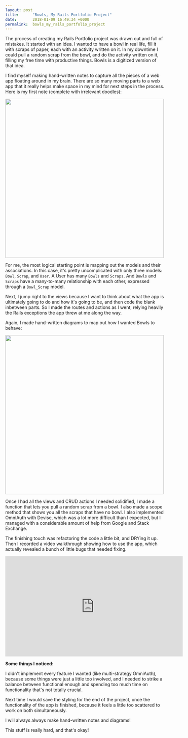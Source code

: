 ```yaml
---
layout: post
title:      "Bowls, My Rails Portfolio Project"
date:       2018-01-09 16:49:34 +0000
permalink:  bowls_my_rails_portfolio_project
---
```



The process of creating my Rails Portfolio project was drawn out and full of mistakes. It started with an idea. I wanted to have a bowl in real life, fill it with scraps of paper, each with an activity written on it. In my downtime I could pull a random scrap from the bowl, and do the activity written on it, filling my free time with productive things. Bowls is a digitized version of that idea.

I find myself making hand-written notes to capture all the pieces of a web app floating around in my brain. There are so many moving parts to a web app that it really helps make space in my mind for next steps in the process. Here is my first note (complete with irrelevant doodles):

<img src="https://i.imgur.com/OMS0IGN.jpg" width="500px">

For me, the most logical starting point is mapping out the models and their associations. In this case, it's pretty uncomplicated with only three models: `Bowl`, `Scrap`, and `User`. A User has many `Bowls` and `Scraps`. And `Bowls` and `Scraps` have a many-to-many relationship with each other, expressed through a `Bowl_Scrap` model. 

Next, I jump right to the views because I want to think about what the app is ultimately going to do and how it's going to be, and then code the blank inbetween parts. So I made the routes and actions as I went, relying heavily the Rails exceptions the app threw at me along the way. 

Again, I made hand-written diagrams to map out how I wanted Bowls to behave:

<img src="https://i.imgur.com/UCyQyuQ.jpg" width="500px">

Once I had all the views and CRUD actions I needed solidified, I made a function that lets you pull a random scrap from a bowl. I also made a scope method that shows you all the scraps that have no bowl. I also implemented OmniAuth with Devise, which was a lot more difficult than I expected, but I managed with a considerable amount of help from Google and Stack Exchange. 

The finishing touch was refactoring the code a little bit, and DRYing it up. Then I recorded a video walkthrough showing how to use the app, which actually revealed a bunch of little bugs that needed fixing. 

<iframe width="560" height="315" src="https://www.youtube.com/embed/o_QCkHA5JUw" frameborder="0" gesture="media" allow="encrypted-media" allowfullscreen></iframe>

**Some things I noticed:**

I didn't implement every feature I wanted (like multi-strategy OmniAuth), because some things were just a little too involved, and I needed to strike a balance between functional enough and spending too much time on functionality that's not totally crucial.

Next time I would save the styling for the end of the project, once the functionality of the app is finished, because it feels a little too scattered to work on both simultaneously.

I will always always make hand-written notes and diagrams!

This stuff is really hard, and that's okay!
